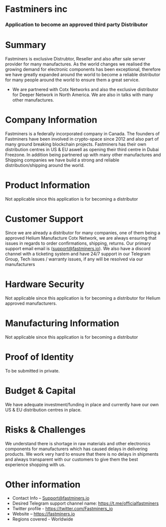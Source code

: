 # Fastminers inc 

### Application to become an approved third party Distributor 

# Summary 
Fastminers is exclusive Distrubtor, Reseller and also after sale server provider for many manufactures. As the world changes we realised the growing demand for electronic components has been exceptional, therefore we have greatly expanded around the world to become a reliable distributor for many people around the world to ensure them a great service.

* We are partnered with Cotx Networks and also the exclusive distributor for Deeper Network in North America. We are also in talks with many other manufactures.

# Company Information
Fastminers is a federally incorporated company in Canada. The founders of Fastminers have been involved in crypto-space since 2012 and also part of many ground breaking blockchain projects. Fastminers has their own distribution centres in US & EU aswell as opening their third centre in Dubai Freezone. In addition being partnered up with many other manufactures and Shipping companies we have build a strong and reliable distribution/shipping around the world.


# Product Information
Not applicable since this application is for becoming a distributor


# Customer Support
Since we are already a distributor for many companies, one of them being a approved Helium Manufacture Cotx Network, we are always ensuring that issues in regards to order confirmations, shipping, returns. Our primary support email email is (support@fastminers.io). We also have a discord channel with a ticketing system and have 24/7 support in our Telegram Group, Tech issues / warranty issues, if any will be resolved via our manufacturers

# Hardware Security
Not applicable since this application is for becoming a distributor for Helium approved manufacturers.

# Manufacturing Information
Not applicable since this application is for becoming a distributor

# Proof of Identity
To be submitted in private.

# Budget & Capital
We have adequate investment/funding in place and currently have our own US & EU distribution centres in place. 

# Risks & Challenges
We understand there is shortage in raw materials and other electronics components for manufacturers which has caused delays in delivering products. We work very hard to ensure that there is no delays in shipments and always transparent with our customers to give them the best experience shopping with us.

# Other information
* Contact Info – Support@fastminers.io
* Desired Telegram support channel name: https://t.me/officialfastminers
* Twitter profile - https://twitter.com/Fastminers_io
* Website – https://fastminers.io
* Regions covered - Worldwide 

